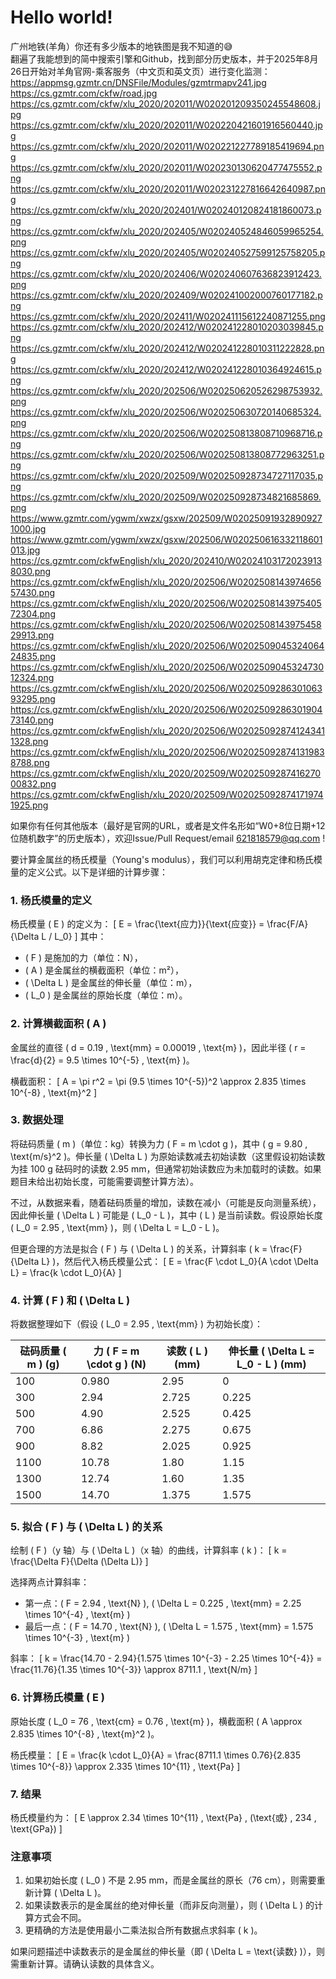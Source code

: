 # Hello world!

广州地铁(羊角）你还有多少版本的地铁图是我不知道的😅  
翻遍了我能想到的简中搜索引擎和Github，找到部分历史版本，并于2025年8月26日开始对羊角官网-乘客服务（中文页和英文页）进行变化监测：  
https://appmsg.gzmtr.cn/DNSFile/Modules/gzmtrmapv241.jpg  
https://cs.gzmtr.com/ckfw/road.jpg  
https://cs.gzmtr.com/ckfw/xlu_2020/202011/W020201209350245548608.jpg  
https://cs.gzmtr.com/ckfw/xlu_2020/202011/W020220421601916560440.jpg  
https://cs.gzmtr.com/ckfw/xlu_2020/202011/W020221227789185419694.png  
https://cs.gzmtr.com/ckfw/xlu_2020/202011/W020230130620477475552.png  
https://cs.gzmtr.com/ckfw/xlu_2020/202011/W020231227816642640987.png  
https://cs.gzmtr.com/ckfw/xlu_2020/202401/W020240120824181860073.png  
https://cs.gzmtr.com/ckfw/xlu_2020/202405/W020240524846059965254.png  
https://cs.gzmtr.com/ckfw/xlu_2020/202405/W020240527599125758205.png  
https://cs.gzmtr.com/ckfw/xlu_2020/202406/W020240607636823912423.png  
https://cs.gzmtr.com/ckfw/xlu_2020/202409/W020241002000760177182.png  
https://cs.gzmtr.com/ckfw/xlu_2020/202411/W020241115612240871255.png  
https://cs.gzmtr.com/ckfw/xlu_2020/202412/W020241228010203039845.png  
https://cs.gzmtr.com/ckfw/xlu_2020/202412/W020241228010311222828.png  
https://cs.gzmtr.com/ckfw/xlu_2020/202412/W020241228010364924615.png  
https://cs.gzmtr.com/ckfw/xlu_2020/202506/W020250620526298753932.png  
https://cs.gzmtr.com/ckfw/xlu_2020/202506/W020250630720140685324.png  
https://cs.gzmtr.com/ckfw/xlu_2020/202506/W020250813808710968716.png  
https://cs.gzmtr.com/ckfw/xlu_2020/202506/W020250813808772963251.png  
https://cs.gzmtr.com/ckfw/xlu_2020/202509/W020250928734727117035.png  
https://cs.gzmtr.com/ckfw/xlu_2020/202509/W020250928734821685869.png  
https://www.gzmtr.com/ygwm/xwzx/gsxw/202509/W020250919328909271000.jpg  
https://www.gzmtr.com/ygwm/xwzx/gsxw/202506/W020250616332118601013.jpg  
https://cs.gzmtr.com/ckfwEnglish/xlu_2020/202410/W020241031720239138030.png  
https://cs.gzmtr.com/ckfwEnglish/xlu_2020/202506/W020250814397465657430.png  
https://cs.gzmtr.com/ckfwEnglish/xlu_2020/202506/W020250814397540572304.png  
https://cs.gzmtr.com/ckfwEnglish/xlu_2020/202506/W020250814397545829913.png  
https://cs.gzmtr.com/ckfwEnglish/xlu_2020/202506/W020250904532406424835.png  
https://cs.gzmtr.com/ckfwEnglish/xlu_2020/202506/W020250904532473012324.png  
https://cs.gzmtr.com/ckfwEnglish/xlu_2020/202506/W020250928630106393295.png  
https://cs.gzmtr.com/ckfwEnglish/xlu_2020/202506/W020250928630190473140.png  
https://cs.gzmtr.com/ckfwEnglish/xlu_2020/202506/W020250928741243411328.png  
https://cs.gzmtr.com/ckfwEnglish/xlu_2020/202506/W020250928741319838788.png  
https://cs.gzmtr.com/ckfwEnglish/xlu_2020/202509/W020250928741627000832.png  
https://cs.gzmtr.com/ckfwEnglish/xlu_2020/202509/W020250928741719741925.png  

如果你有任何其他版本（最好是官网的URL，或者是文件名形如“W0+8位日期+12位随机数字”的历史版本），欢迎Issue/Pull Request/email 621818579@qq.com !

要计算金属丝的杨氏模量（Young's modulus），我们可以利用胡克定律和杨氏模量的定义公式。以下是详细的计算步骤：

### 1. 杨氏模量的定义
杨氏模量 \( E \) 的定义为：
\[
E = \frac{\text{应力}}{\text{应变}} = \frac{F/A}{\Delta L / L_0}
\]
其中：
- \( F \) 是施加的力（单位：N），
- \( A \) 是金属丝的横截面积（单位：m²），
- \( \Delta L \) 是金属丝的伸长量（单位：m），
- \( L_0 \) 是金属丝的原始长度（单位：m）。

### 2. 计算横截面积 \( A \)
金属丝的直径 \( d = 0.19 \, \text{mm} = 0.00019 \, \text{m} \)，因此半径 \( r = \frac{d}{2} = 9.5 \times 10^{-5} \, \text{m} \)。

横截面积：
\[
A = \pi r^2 = \pi (9.5 \times 10^{-5})^2 \approx 2.835 \times 10^{-8} \, \text{m}^2
\]

### 3. 数据处理
将砝码质量 \( m \)（单位：kg）转换为力 \( F = m \cdot g \)，其中 \( g = 9.80 \, \text{m/s}^2 \)。伸长量 \( \Delta L \) 为原始读数减去初始读数（这里假设初始读数为挂 100 g 砝码时的读数 2.95 mm，但通常初始读数应为未加载时的读数。如果题目未给出初始长度，可能需要调整计算方法）。

不过，从数据来看，随着砝码质量的增加，读数在减小（可能是反向测量系统），因此伸长量 \( \Delta L \) 可能是 \( L_0 - L \)，其中 \( L \) 是当前读数。假设原始长度 \( L_0 = 2.95 \, \text{mm} \)，则 \( \Delta L = L_0 - L \)。

但更合理的方法是拟合 \( F \) 与 \( \Delta L \) 的关系，计算斜率 \( k = \frac{F}{\Delta L} \)，然后代入杨氏模量公式：
\[
E = \frac{F \cdot L_0}{A \cdot \Delta L} = \frac{k \cdot L_0}{A}
\]

### 4. 计算 \( F \) 和 \( \Delta L \)
将数据整理如下（假设 \( L_0 = 2.95 \, \text{mm} \) 为初始长度）：

| 砝码质量 \( m \) (g) | 力 \( F = m \cdot g \) (N) | 读数 \( L \) (mm) | 伸长量 \( \Delta L = L_0 - L \) (mm) |
|----------------------|---------------------------|-------------------|--------------------------------------|
| 100                  | 0.980                     | 2.95              | 0                                    |
| 300                  | 2.94                      | 2.725             | 0.225                                |
| 500                  | 4.90                      | 2.525             | 0.425                                |
| 700                  | 6.86                      | 2.275             | 0.675                                |
| 900                  | 8.82                      | 2.025             | 0.925                                |
| 1100                 | 10.78                     | 1.80              | 1.15                                 |
| 1300                 | 12.74                     | 1.60              | 1.35                                 |
| 1500                 | 14.70                     | 1.375             | 1.575                                |

### 5. 拟合 \( F \) 与 \( \Delta L \) 的关系
绘制 \( F \)（y 轴）与 \( \Delta L \)（x 轴）的曲线，计算斜率 \( k \)：
\[
k = \frac{\Delta F}{\Delta (\Delta L)}
\]

选择两点计算斜率：
- 第一点：\( F = 2.94 \, \text{N} \), \( \Delta L = 0.225 \, \text{mm} = 2.25 \times 10^{-4} \, \text{m} \)
- 最后一点：\( F = 14.70 \, \text{N} \), \( \Delta L = 1.575 \, \text{mm} = 1.575 \times 10^{-3} \, \text{m} \)

斜率：
\[
k = \frac{14.70 - 2.94}{1.575 \times 10^{-3} - 2.25 \times 10^{-4}} = \frac{11.76}{1.35 \times 10^{-3}} \approx 8711.1 \, \text{N/m}
\]

### 6. 计算杨氏模量 \( E \)
原始长度 \( L_0 = 76 \, \text{cm} = 0.76 \, \text{m} \)，横截面积 \( A \approx 2.835 \times 10^{-8} \, \text{m}^2 \)。

杨氏模量：
\[
E = \frac{k \cdot L_0}{A} = \frac{8711.1 \times 0.76}{2.835 \times 10^{-8}} \approx 2.335 \times 10^{11} \, \text{Pa}
\]

### 7. 结果
杨氏模量约为：
\[
E \approx 2.34 \times 10^{11} \, \text{Pa} \, (\text{或} \, 234 \, \text{GPa})
\]

### 注意事项
1. 如果初始长度 \( L_0 \) 不是 2.95 mm，而是金属丝的原长（76 cm），则需要重新计算 \( \Delta L \)。
2. 如果读数表示的是金属丝的绝对伸长量（而非反向测量），则 \( \Delta L \) 的计算方式会不同。
3. 更精确的方法是使用最小二乘法拟合所有数据点求斜率 \( k \)。

如果问题描述中读数表示的是金属丝的伸长量（即 \( \Delta L = \text{读数} \)），则需重新计算。请确认读数的具体含义。
